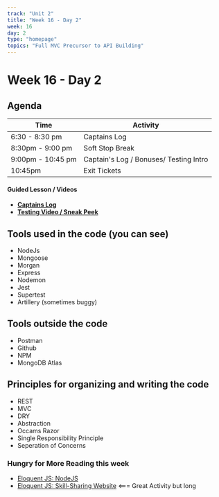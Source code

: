 ```yaml
---
track: "Unit 2"
title: "Week 16 - Day 2"
week: 16
day: 2
type: "homepage"
topics: "Full MVC Precursor to API Building"
---
```



# Week 16 - Day 2

## Agenda
| Time  | Activity |
| ----- | ------ |
| 6:30 - 8:30 pm | Captains Log |
| 8:30pm - 9:00 pm | Soft Stop Break |
| 9:00pm - 10:45 pm | Captain's Log / Bonuses/ Testing Intro |
| 10:45pm | Exit Tickets |

#### Guided Lesson / Videos
- [**Captains Log**](/unit2/week-16/day-2/slides)
- [**Testing Video / Sneak Peek**](/unit2/week-16/day-2/testing)

## Tools used in the code (you can see)
- NodeJs
- Mongoose
- Morgan
- Express
- Nodemon
- Jest
- Supertest
- Artillery (sometimes buggy)

## Tools outside the code
- Postman
- Github
- NPM
- MongoDB Atlas

## Principles for organizing and writing the code
- REST
- MVC
- DRY
- Abstraction
- Occams Razor
- Single Responsibility Principle
- Seperation of Concerns


### Hungry for More Reading this week
- [Eloquent JS: NodeJS](https://eloquentjavascript.net/20_node.html) 
- [Eloquent JS: Skill-Sharing Website](https://eloquentjavascript.net/21_skillsharing.html) <=== Great Activity but long

